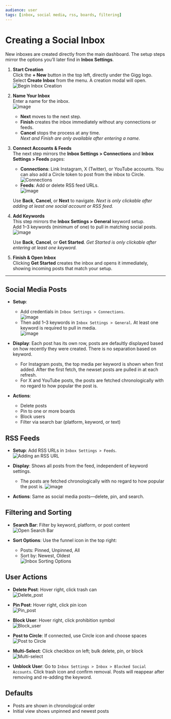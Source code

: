 ```yaml
---
audience: user
tags: [inbox, social media, rss, boards, filtering]
---
```


# Creating a Social Inbox

New inboxes are created directly from the main dashboard. The setup steps mirror the options you’ll later find in **Inbox Settings**.

1. **Start Creation**  
   Click the **+ New** button in the top left, directly under the Gigg logo.  
   Select **Create Inbox** from the menu. A creation modal will open.  
   ![Begin Inbox Creation](https://github.com/user-attachments/assets/2c31c974-fb71-4c47-8b6f-4934e2630fdc)

2. **Name Your Inbox**  
   Enter a name for the inbox.  
   ![image](https://github.com/user-attachments/assets/e771d4e7-745b-4023-a7ce-c5b8e4438e4f)

   - **Next** moves to the next step.  
   - **Finish** creates the inbox immediately without any connections or feeds.  
   - **Cancel** stops the process at any time.  
   *Next and Finish are only available after entering a name.*

3. **Connect Accounts & Feeds**  
   The next step mirrors the **Inbox Settings > Connections** and **Inbox Settings > Feeds** pages:  
   - **Connections**: Link Instagram, X (Twitter), or YouTube accounts. You can also add a Circle token to post from the inbox to Circle.  
     ![Connections](https://github.com/user-attachments/assets/18332ef7-0a78-4606-a05f-a790664c5b40)  
   - **Feeds**: Add or delete RSS feed URLs.  
     ![image](https://github.com/user-attachments/assets/5343d6a5-6775-47ba-87d9-7c5996b7af3e)  

   Use **Back**, **Cancel**, or **Next** to navigate. *Next is only clickable after adding at least one social account or RSS feed.*

4. **Add Keywords**  
   This step mirrors the **Inbox Settings > General** keyword setup.  
   Add 1–3 keywords (minimum of one) to pull in matching social posts.  
   ![image](https://github.com/user-attachments/assets/719c2944-73ee-4cf6-a46b-0d3799c05816)

   Use **Back**, **Cancel**, or **Get Started**. *Get Started is only clickable after entering at least one keyword.*

5. **Finish & Open Inbox**  
   Clicking **Get Started** creates the inbox and opens it immediately, showing incoming posts that match your setup.

---

## Social Media Posts

- **Setup**:
    - Add credentials in `Inbox Settings > Connections`.  
      ![image](https://github.com/user-attachments/assets/0083644a-ae36-4d59-9d3b-4d4491a95491)
    - Then add 1–3 keywords in `Inbox Settings > General`. At least one keyword is required to pull in media.  
      ![image](https://github.com/user-attachments/assets/f935702c-fcea-48b9-b035-9ac1855dd16f)

- **Display**:  Each post has its own row, posts are defaultly displayed based on how recently they were created. There is no separation based on keyword.
   - For Instagram posts, the top media per keyword is shown when first added.  After the first fetch, the newset posts are pulled in at each refresh.
   - For X and YouTube posts, the posts are fetched chronologically with no regard to how popular the post is.

- **Actions**:
  - Delete posts
  - Pin to one or more boards
  - Block users
  - Filter via search bar (platform, keyword, or text)

## RSS Feeds

- **Setup**: Add RSS URLs in `Inbox Settings > Feeds`.  
  ![Adding an RSS URL](https://github.com/user-attachments/assets/d6ae77f7-7d4f-4a40-97d3-e2b522ae08fa)

- **Display**: Shows all posts from the feed, independent of keyword settings.
   - The posts are fetched chronologically with no regard to how popular the post is.
  ![image](https://github.com/user-attachments/assets/f42c78f3-8b44-465e-8f8d-a289f03ac598)

- **Actions**: Same as social media posts—delete, pin, and search.

## Filtering and Sorting

- **Search Bar**: Filter by keyword, platform, or post content  
  ![Open Search Bar](https://github.com/user-attachments/assets/deafaa8f-43e6-4880-b85a-cb8acb47b3ec)

- **Sort Options**: Use the funnel icon in the top right:
  - Posts: Pinned, Unpinned, All
  - Sort by: Newest, Oldest  
    ![Inbox Sorting Options](https://github.com/user-attachments/assets/5cf375f1-fde5-4ff0-8657-c1d837d02378)

## User Actions

- **Delete Post**: Hover right, click trash can  
  ![Delete_post](https://github.com/user-attachments/assets/3dea11dd-a047-4391-93af-81d2fc7985fe)

- **Pin Post**: Hover right, click pin icon  
  ![Pin_post](https://github.com/user-attachments/assets/b6ac2dce-ffe2-4be0-a23d-82cfe01f2fba)

- **Block User**: Hover right, click prohibition symbol  
  ![Block_user](https://github.com/user-attachments/assets/b0becd7e-cd67-4d03-90c6-ac389b5b3547)

- **Post to Circle**: If connected, use Circle icon and choose spaces  
 ![Post to Circle](https://github.com/user-attachments/assets/bfd84c81-1c49-4618-b5b3-b265f3054a4f)



- **Multi-Select**: Click checkbox on left; bulk delete, pin, or block  
  ![Multi-select](https://github.com/user-attachments/assets/633fd06a-2f88-41dc-aae9-c9e128e25d70)

- **Unblock User**: Go to `Inbox Settings > Inbox > Blocked Social Accounts`. Click trash icon and confirm removal. Posts will reappear after removing and re-adding the keyword.

## Defaults

- Posts are shown in chronological order
- Initial view shows unpinned and newest posts
